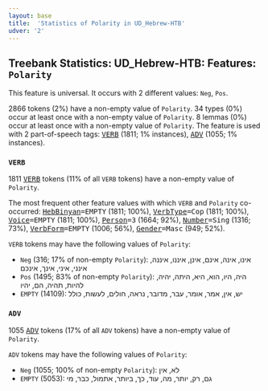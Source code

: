 ```yaml
---
layout: base
title:  'Statistics of Polarity in UD_Hebrew-HTB'
udver: '2'
---
```


## Treebank Statistics: UD_Hebrew-HTB: Features: `Polarity`

This feature is universal.
It occurs with 2 different values: `Neg`, `Pos`.

2866 tokens (2%) have a non-empty value of `Polarity`.
34 types (0%) occur at least once with a non-empty value of `Polarity`.
8 lemmas (0%) occur at least once with a non-empty value of `Polarity`.
The feature is used with 2 part-of-speech tags: <tt><a href="he_htb-pos-VERB.html">VERB</a></tt> (1811; 1% instances), <tt><a href="he_htb-pos-ADV.html">ADV</a></tt> (1055; 1% instances).

### `VERB`

1811 <tt><a href="he_htb-pos-VERB.html">VERB</a></tt> tokens (11% of all `VERB` tokens) have a non-empty value of `Polarity`.

The most frequent other feature values with which `VERB` and `Polarity` co-occurred: <tt><a href="he_htb-feat-HebBinyan.html">HebBinyan</a></tt><tt>=EMPTY</tt> (1811; 100%), <tt><a href="he_htb-feat-VerbType.html">VerbType</a></tt><tt>=Cop</tt> (1811; 100%), <tt><a href="he_htb-feat-Voice.html">Voice</a></tt><tt>=EMPTY</tt> (1811; 100%), <tt><a href="he_htb-feat-Person.html">Person</a></tt><tt>=3</tt> (1664; 92%), <tt><a href="he_htb-feat-Number.html">Number</a></tt><tt>=Sing</tt> (1316; 73%), <tt><a href="he_htb-feat-VerbForm.html">VerbForm</a></tt><tt>=EMPTY</tt> (1006; 56%), <tt><a href="he_htb-feat-Gender.html">Gender</a></tt><tt>=Masc</tt> (949; 52%).

`VERB` tokens may have the following values of `Polarity`:

* `Neg` (316; 17% of non-empty `Polarity`): אינו, אינה, אינם, אינן, איננו, איננה, אינני, איני, אינך, אינכם
* `Pos` (1495; 83% of non-empty `Polarity`): היה, היו, הוא, היא, היתה, יהיה, להיות, תהיה, הם, יהיו
* `EMPTY` (14109): יש, אין, אמר, אומר, עבר, מדובר, נראה, חולים, לעשות, כולל

### `ADV`

1055 <tt><a href="he_htb-pos-ADV.html">ADV</a></tt> tokens (17% of all `ADV` tokens) have a non-empty value of `Polarity`.

`ADV` tokens may have the following values of `Polarity`:

* `Neg` (1055; 100% of non-empty `Polarity`): לא, אין
* `EMPTY` (5053): גם, רק, יותר, מה, עוד, כך, ביותר, אתמול, כבר, מי

